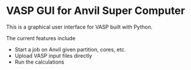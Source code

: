 # VASP GUI for Anvil Super Computer

This is a graphical user interface for VASP built with Python. 

The current features include

- Start a job on Anvil given partition, cores, etc.
- Upload VASP input files directly
- Run the calculations
